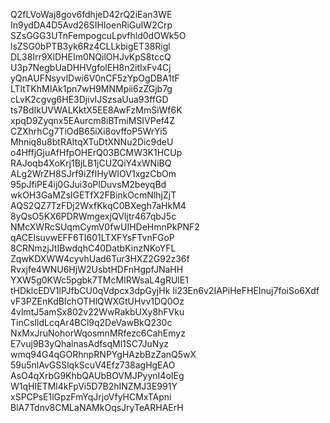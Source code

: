 Q2fLVoWaj8gov6fdhjeD42rQ2iEan3WE
In9ydDA4D5Avd26SIHIoenRiGuIW2Crp
SZsGGG3UTnFempogcuLpvfhld0dOWk5O
lsZSG0bPTB3yk6Rz4CLLkbigET38Rigl
DL38Irr9XlDHEIm0NQilOHJvKpS8tccQ
U3p7NegbUaDHHVgfolEH8n2itIxFv4Cj
yQnAUFNsyvlDwi6V0nCF5zYpOgDBA1tF
LTltTKhMIAk1pn7wH9MNMpii6zZGjb7g
cLvK2cgvg6HE3DjivIJSzsaUua93ffGD
ts7BdIkUVWALKktX5EE8AwFzMmSiWf6K
xpqD9Zyqnx5EAurcm8iBTmiMSIVPef4Z
CZXhrhCg7TiOdB65iXi8ovffoP5WrYi5
Mhniq8u8btRAItqXTuDtXNNu2Dic9deU
o4HffjGjuAfHfpOHErQ03BCMW3K1HCUp
RAJoqb4XoKrj1BjLB1jCUZQiY4xWNiBQ
ALg2WrZH8SJrf9iZfIHyWIOV1xgzCbOm
95pJfiPE4ij0GJui3oPIDuvsM2beyqBd
wkOH3GaMZslGETfX2FBinkOcmNlhjZjT
AQS2QZ7TzFDj2WxfKkqC0BXegh7aHkM4
8yQsO5KX6PDRWmgexjQVIjtr467qbJ5c
NMcXWRcSUqmCymV0fwUIHDeHmnPkPNF2
qACEIsuvwEFF6TI601LTXFYsFTvnFGoP
8CRNmzjJtIBwdqhC40DatbKinzNKoYFL
ZqwKDXWW4cyvhUad6Tur3HXZ2G92z36f
Rvxjfe4WNU6HjW2UsbtHDFnHgpfJNaHH
YXW5g0KWc5pgbk7TMcMIRWsaL4gRUlE1
tHDklcEDV1lPJfbCU0qVdpcx3dpGyjHk
Ii23En6v2IAPiHeFHEInuj7foiSo6Xdf
vF3PZEnKdBIchOTHlQWXGtUHvv1DQ0Oz
4vlmtJ5amSx802v22WwRakbUXy8hFVku
TinCsIldLcqAr4BCl9q2DeVawBkQ230c
NxMxJruNohorWqosmnMRfezc6CahEmyz
E7vuj9B3yQhalnasAdfsqMl1SC7JuNyz
wmq94G4qGORhnpRNPYgHAzbBzZanQ5wX
59u5nlAvGSSlqkScuV4Efz738agHgEAO
AsO4qXrbG9KhbQAUbBOVMJPyynI4oIEg
W1qHIETMl4kFpVi5D7B2hINZMJ3E991Y
xSPCPsE1lGpzFmYqJrjoVfyHCMxTApni
BlA7Tdnv8CMLaNAMkOqsJryTeARHAErH
